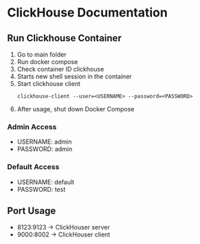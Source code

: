 # ClickHouse Documentation

## Run Clickhouse Container
1. Go to main folder
2. Run docker compose
3. Check container ID clickhouse
4. Starts new shell session in the container
5. Start clickhouse client
    ```
    clickhouse-client --user=<USERNAME> --password=<PASSWORD>
    ```
6. After usage, shut down Docker Compose
   
### Admin Access
- USERNAME: admin
- PASSWORD: admin

### Default Access
- USERNAME: default
- PASSWORD: test

## Port Usage
- 8123:9123 &#8594; ClickHouser server
- 9000:8002 &#8594; ClickHouser client
